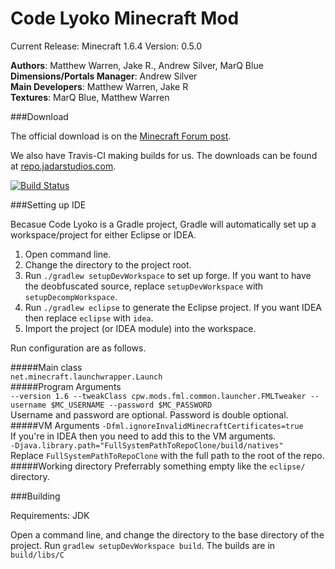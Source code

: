 Code Lyoko Minecraft Mod
============

Current Release: Minecraft 1.6.4
Version: 0.5.0

**Authors**: Matthew Warren, Jake R., Andrew Silver, MarQ Blue  
**Dimensions/Portals Manager**: Andrew Silver  
**Main Developers**: Matthew Warren, Jake R  
**Textures**: MarQ Blue, Matthew Warren  

###Download

The official download is on the [Minecraft Forum post](http://www.minecraftforum.net/topic/1403995-152-code-lyoko-mod-043-minecraft-forum/).

We also have Travis-CI making builds for us. The downloads can be found at [repo.jadarstudios.com](http://repo.jadarstudios.com).

[![Build Status](https://travis-ci.org/Cortex-Modders/CodeLyokoMod.png?branch=master)](https://travis-ci.org/Cortex-Modders/CodeLyokoMod)

###Setting up IDE

Becasue Code Lyoko is a Gradle project, Gradle will automatically set up a workspace/project for either Eclipse or IDEA.

1. Open command line.
2. Change the directory to the project root.
3. Run `./gradlew setupDevWorkspace` to set up forge. If you want to have the deobfuscated source, replace `setupDevWorkspace` with `setupDecompWorkspace`.
4. Run `./gradlew eclipse` to generate the Eclipse project. If you want IDEA then replace `eclipse` with `idea`.
5. Import the project (or IDEA module) into the workspace.

Run configuration are as follows.

#####Main class  
`net.minecraft.launchwrapper.Launch`   
#####Program Arguments  
`--version 1.6 --tweakClass cpw.mods.fml.common.launcher.FMLTweaker --username $MC_USERNAME --password $MC_PASSWORD`  
Username and password are optional. Password is double optional.
#####VM Arguments
`-Dfml.ignoreInvalidMinecraftCertificates=true`  
If you're in IDEA then you need to add this to the VM arguments.  
`-Djava.library.path="FullSystemPathToRepoClone/build/natives"`  
Replace `FullSystemPathToRepoClone` with the full path to the root of the repo.
#####Working directory
Preferrably something empty like the ```eclipse/``` directory.

###Building

Requirements: JDK

Open a command line, and change the directory to the base directory of the project. Run `gradlew setupDevWorkspace build`. The builds are in `build/libs/C`
